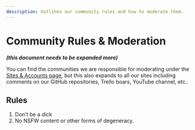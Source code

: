 ```yaml
---
description: Outlines our community rules and how to moderate them.
---
```


# Community Rules & Moderation

_**(this document needs to be expanded more)**_

You can find the communities we are responsible for moderating under the [Sites & Accounts page](sites-and-accounts/#communities), but this also expands to all our sites including comments on our GitHub repositories, Trello boars, YouTube channel, etc..

## Rules

1. Don't be a dick
2. No NSFW content or other forms of degeneracy.
